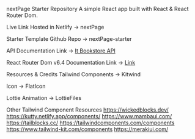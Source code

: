 nextPage Starter Repository
A simple React app built with React & React Router Dom.

Live Link
Hosted in Netlify -> nextPage

Starter Template
Github Repo -> nextPage-starter

API
Documentation Link -> <a href="https://api.itbook.store/">It Bookstore API</a>

React Router Dom v6.4
Documentation Link ->  <a href="https://reactrouter.com/en/main/start/overview">Link</a>

Resources & Credits
Tailwind Components -> Kitwind

Icon -> FlatIcon

Lottie Animation -> LottieFiles

Other Tailwind Component Resources
https://wickedblocks.dev/ https://kutty.netlify.app/components/ https://www.mambaui.com/ https://tailblocks.cc/ https://tailwindcomponents.com/components https://www.tailwind-kit.com/components https://merakiui.com/
